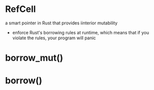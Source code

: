 # RefCell<T>
a smart pointer in Rust that provides iinterior mutability
- enforce Rust's borrowing rules at runtime, which means that if you violate
  the rules, your program will panic
# borrow_mut()

# borrow()
